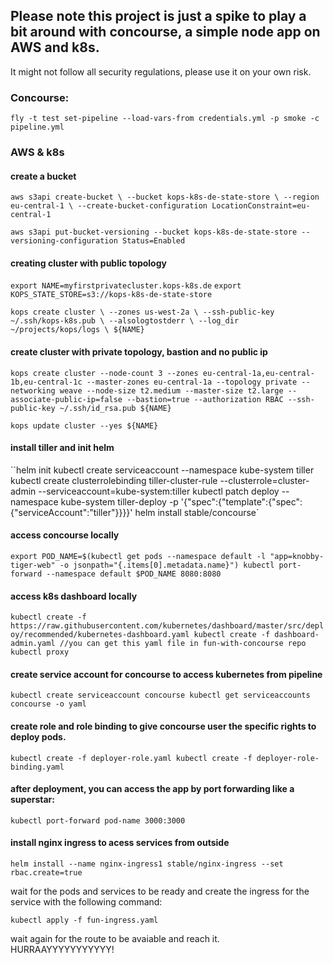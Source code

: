 ## Please note this project is just a spike to play a bit around with concourse, a simple node app on AWS and k8s.

It might not follow all security regulations, please use it on your own risk.

### Concourse: 

`fly -t test set-pipeline --load-vars-from credentials.yml -p smoke -c pipeline.yml`


### AWS & k8s

#### create a bucket
``aws s3api create-bucket \
    --bucket kops-k8s-de-state-store \
    --region eu-central-1 \
	--create-bucket-configuration LocationConstraint=eu-central-1``

`aws s3api put-bucket-versioning --bucket kops-k8s-de-state-store --versioning-configuration Status=Enabled`

#### creating cluster with public topology

`export NAME=myfirstprivatecluster.kops-k8s.de`
`export KOPS_STATE_STORE=s3://kops-k8s-de-state-store`

``kops create cluster \
    --zones us-west-2a \
	--ssh-public-key ~/.ssh/kops-k8s.pub \
	--alsologtostderr \
	--log_dir ~/projects/kops/logs \
    ${NAME}``

#### create cluster with private topology, bastion and no public ip
`kops create cluster --node-count 3 --zones eu-central-1a,eu-central-1b,eu-central-1c --master-zones eu-central-1a --topology private --networking weave --node-size t2.medium --master-size t2.large --associate-public-ip=false --bastion=true
--authorization RBAC --ssh-public-key ~/.ssh/id_rsa.pub ${NAME}`

`kops update cluster --yes ${NAME}`

#### install tiller and init helm
``helm init
kubectl create serviceaccount --namespace kube-system tiller
kubectl create clusterrolebinding tiller-cluster-rule --clusterrole=cluster-admin --serviceaccount=kube-system:tiller
kubectl patch deploy --namespace kube-system tiller-deploy -p '{"spec":{"template":{"spec":{"serviceAccount":"tiller"}}}}'
helm install stable/concourse`

#### access concourse locally
`export POD_NAME=$(kubectl get pods --namespace default -l "app=knobby-tiger-web" -o jsonpath="{.items[0].metadata.name}")
kubectl port-forward --namespace default $POD_NAME 8080:8080`

#### access k8s dashboard locally

``kubectl create -f https://raw.githubusercontent.com/kubernetes/dashboard/master/src/deploy/recommended/kubernetes-dashboard.yaml
kubectl create -f dashboard-admin.yaml //you can get this yaml file in fun-with-concourse repo
kubectl proxy``

#### create service account for concourse to access kubernetes from pipeline
``kubectl create serviceaccount concourse
kubectl get serviceaccounts concourse -o yaml``

#### create role and role binding to give concourse user the specific rights to deploy pods.
``kubectl create -f deployer-role.yaml
kubectl create -f deployer-role-binding.yaml``

#### after deployment, you can access the app by port forwarding like a superstar:
`kubectl port-forward pod-name 3000:3000`


#### install nginx ingress to acess services from outside
`helm install --name nginx-ingress1 stable/nginx-ingress --set rbac.create=true`

wait for the pods and services to be ready and create the ingress for the service with the following command:

`kubectl apply -f fun-ingress.yaml`

wait again for the route to be avaiable and reach it.  
HURRAAYYYYYYYYYYY!
